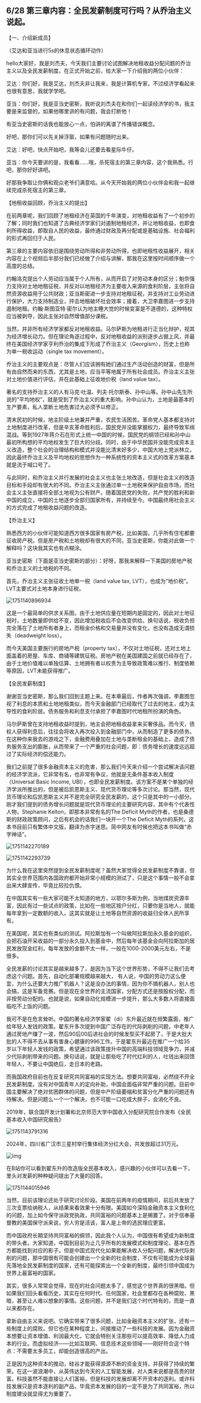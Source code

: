 ## 6/28 第三章内容：全民发薪制度可行吗？从乔治主义说起。

【一、介绍新成员】

（艾达和亚当进行5s的休息状态循环动作）

hello大家好，我是刘杰夫，今天我们主要讨论试图解决地租收益分配问题的乔治主义以及全民发薪制度。在正式开始之前，给大家一下介绍我的两位小伙伴：

艾达：你们好，我是艾达，刘杰夫非让我来，我是计算机专家，不过经济学看起来也很有意思，我就学学吧。

亚当：你们好，我是亚当史密斯，我听说刘杰夫在和你们一起读经济学的书，我主要是来监督的，如果他哪里讲的有问题，我会打断他！

有亚当史密斯的话我也能放心一点，怕讲的离谱了传播错误概念。

好吧，那你们可以先关掉浮窗，如果有问题随时出来。

艾达：好吧，快点开始吧，我等会儿还要去看星际牛仔。

亚当：你今天要讲的是，我看看……哦，杀死宿主的第三章内容，这个我熟悉。行吧，那你好好讲吧。

好那我争取让你俩和观众老爷们满意哈。从今天开始我的两位小伙伴会和我一起继续完成杀死宿主的第三章。

【地租收益回顾，乔治主义的提出】

在前两章呢，我们回顾了地租经济在英国的千年演变，对地租收益有了一个初步的了解；同时我们也知道了古典经济学家们对遏制地租经济，并让地租收益，也即食利所得收益，即取自人民的收益，最终通过财政及再分配或是基础设施、社会福利的形式再回归于人民。

第三章的主要内容依旧是围绕劳动所得和非劳动所得，也即地租性收益展开，相关内容在上个视频后半部分我们已经做了介绍与讲解，那我在这里按时间顺序做一个高度的总结。

约翰洛克提出个人劳动应当属于个人所有，从而开启了对劳动本身的区分；魁奈强力支持对土地地租征税，并反对以地租经济为主要收入来源的食利阶层，主张将自然资源收益用于公共财政；亚当斯密进一步支持对地租征税，并支持对工业劳动进行保护，大力支持制造业，抨击地租破坏社会效率；接着，大卫李嘉图进一步支持遏制地租。约翰·斯图亚特·密尔认为地主睡大觉的时候变富是不道德的，这种特权应当被剥夺，因此主张对自然增值部分课税。

当然，并非所有经济学家都反对地租收益。马尔萨斯为地租进行正当化辩护，视其为经济增长动力。但在理论角逐过程中，反对地租收益的派别逐步占据上风，并最终在美国经济学家亨利乔治的集成下形成了乔治主义（Georgism），历史上也称为单一税收运动（single tax movement）。

乔治主义的主要观点是：尽管人们应该拥有她们通过生产活动创造的财富，但是所有由自然而来的东西，尤其是土地，应当平等地属于所有社会成员。乔治主义主张对土地价值进行评估，并在此基础上征收地价税（land value tax）。

著名的支持乔治主义的人有马克·吐温、列夫·托尔斯泰、孙中山等。孙中山先生所说的“平均地权”，就是受到了乔治主义的重大影响。孙中山认为，土地是最基本的生产要素，私人垄断土地危害过大必须予以修正。

清末民初的时候，地主阶级土地兼并严重，农民生活困苦。革命党人基本都支持对土地制度进行改革，但是辛亥革命胜利后，国民党并没能掌握权力，最终导致军阀混战。等到1927年蒋介石在形式上统一中国的时候，国民党的纲领已经和孙中山最初所构想的平均地权发生了巨大的分歧。同时，由于中华民国并没能完成资本主义改造，整个社会的治理结构和模式并没能比清末好多少，中国大地上党派林立，因此最终乔治主义及平均地权的思想作为一种系统性的资本主义式的改革方案基本就是流于喊口号了。

与此同时，和乔治主义并行发展的社会主义也主张土地改造，但是社会主义的改造目标和手段却有很大的不同。乔治主义主张通过单一土地税来保护自由市场，而社会主义主张直接将全部土地视为公有财产。随着国民党的失败，共产党的胜利和新中国的成立，中国的土地逐步全部归国家所有，并持续至今。中国最终用社会主义的方式完成了地租收益问题的改造。

【乔治主义】

熟悉西方的小伙伴可能知道西方很多国家有房产税，比如美国，几乎所有住宅都要征收房产税。但是房产税和土地税却有很大的不同，亚当史密斯，你能对此做一个解释吗？这块我其实也有点糊涂。

亚当史密斯（下面是亚当史密斯的部分）：好呀，那我来解释一下美国的房地产税和乔治主义的土地税的不同。

首先，乔治主义主张征收土地单一税（land value tax, LVT），也成为“地价税”。LVT主要式对土地本身进行征税，

![1751140896934](image/1_登场简介/1751140896934.png)

这是一个最简单的供求关系图，由于土地供应量在短期内是固定的，因此对土地征税时，土地数量即供给不变，因此增加税收后不会改变供给。换句话说，税收负担完全落在了土地所有者身上，而租金价格和交易量并没有变化，也没有造成无谓损失（deadweight loss）。

而今天美国主要施行的房地产税（property tax），不仅对土地征税，还对土地上面盖着的房屋、车库、商铺等建筑征税。房地产税在美国建国之前就已经存在了，由于土地价值难以单独估算、土地拥有者以权贵为主导致政策难以推行、制度依赖等原因，LVT未能获得推广。

【全民发薪制度】

谢谢亚当史密斯，那么我们回到主题上来。在本章最后，作者再次强调，李嘉图忽视了利息的本质和土地地租类似，而今天金融部门已经取代了过去的地主，成为主导性的食利阶层。债务服务和利息支付承担了李嘉图时代地租所扮演的角色。

马尔萨斯曾在支持地租收益时提到，地主会把地租收益拿来买奢侈品。而今天，债权人获得利息后，往往会将收入再次投入到金融部门中，从而制造了更多的债务。在这种你来我去的游戏之下，金融费用叠加在土地与垄断租金的基础上，造成了债务服务支出的膨胀，从而带来了一个严重的社会问题，即：债务增长的速度远远超过了实际经济的偿还能力。

我们之前提了很多金融资本主义的危害，那么我们今天来介绍一个尝试解决该问题的经济学流派，它非常有名，也非常有争议，他就是无条件基本收入制度（Universal Basic Income, UBI），也即全民发薪制度。该方案不是某个单独的经济学派所推出的，但是被后凯恩斯主义、现代货币理论等多次讨论。那当然，现代货币理论和后凯恩斯主义并不是完全研究全民发薪的，这个只是其中的一小部分。刚才我们提到的债务增长问题就是现代货币理论的主要研究内容，其中有个代表性人物，Stephanie Kelton，即那本非常有名的The Deficit Myth的作者，也是桑德斯的财政政策顾问，之后有机会的话我们一块开一个The Deficit Myth的系列，这本书目前只有繁体中文版，翻译为赤字迷思。简中网友有时候也把这本书叫做“赤字神话”。

![1751142270189](image/1_登场简介/1751142270189.png)

![1751142293739](image/1_登场简介/1751142293739.png)

为什么我在这里突然提到全民发薪制度呢？虽然大家觉得全民发薪制度不靠谱，但其实全世界范围内各国政府都开始非常小规模的测试了，只是这个事情一般不会拿出来大肆宣传，毕竟比较拉仇恨。

在中国其实有一些大家可能不太知道的地方，以鄂尔多斯为例，当地煤炭资源丰富，因此有过一些试点的政策，比如在一些地区按户分红，只要你是当地人，就能每年拿到一定数额的收入。这其实就是让土地等自然资源的收益归全体人民所享有。

在美国呢，其实也有类似的测试。阿拉斯加有一个叫做阿拉斯加永久基金的组织，会把石油开采收益的一部分永久投入到基金中，然后每年该基金会向阿拉斯加的居民发放现金红利，每年发放的金额不太一样，一般在1000-2000美元左右，不是很多。

全民发薪的讨论其实是越来越多了，是因为当下这个世界形势，不得不让我们去考虑这个问题。首先，自动化部署规模越来越大， 有人说，中国的劳动力这么便宜，为什么还要大力推广机器人？这是没办法的事情，因为你不搞机器人，别人也会搞，这是军备竞赛。但是现在全世界的主流国家，分配方式还是按股权分配，而非按劳动分配的。也就是说，如果自动化规模进一步提升，那么大多数人将直接面临吃不上饭的问题。

我可不是在危言耸听。中国的著名经济学家翟（di）东升最近就在频繁露面，推广给年轻人发钱的政策。翟东升多次提到中国广泛存在的代际剥削的问题，中老年人通过房地产赚了一波，然后90后00后进社会的时候发型买不起房了，于是大批大批的人不得不去从事有害身心健康的996工作。于是翟东升最近在推广一个给35岁以下年轻人发钱的政策，希望通过该政策提升中国的高端科技领域竞争力，并减少代际剥削带来的问题。换句话说，就是让那些吃了时代红利的人，吐钱出来回馈年轻人，不要让中国绝后，走日本的老路。

而我国政府目前也在反复研究共同富裕的实现方法。想要共同富裕，必然绕不开全民发薪制度。没有对中国青年人的定向补助，中国会面临非常严重的问题。目前中国主要解决了绝对贫困群体的问题，但是中产阶级萎缩和贫富分化严重的问题还有待解决。但是问题么一个一个解决，也不可能一口吃成大胖子，会消化不良。

2019年，联合国开发计划署和北京师范大学中国收入分配研究院合作发布《全民基本收入中国研究报告》

![1751143791316](image/1_登场简介/1751143791316.png)

2024年，四川省广汉市三星村举行集体经济分红大会，共发放超过31万元。

![img](https://newapp1.farmer.com.cn//img/fmp/1/img/2024/11/27/11/d3e4c607-e927-44e5-8b04-3faec97bc8dc.jpg?time=1751143884095613)

在B站你可以看到翟东升的改造版全民基本收入，感兴趣的小伙伴可以去看一下，里头对发薪的种种疑问提出了大量的回答。

![1751144015946](image/1_登场简介/1751144015946.png)

当然，目前该理论还处于研究讨论阶段。美国在前两年的疫情期间，前后共发放了三次支票给纳税人，从结果来看效果十分有限。美国如今深陷金融资本主义食利化的问题，加上如今保守派政党执政，共同富裕的问题基本上是搁置了。对于信奉基督教的美国保守派来说，穷人穷是活该，富人是上帝的选民理应更富。

而中国政府长期坚持共同富裕的纲领，因此我个人认为，中国很有希望成为新制度的带头者。大家知道，中国到目前为止几乎所有的发展模式和制度理论，基本在西方都能找到对应的影子。但是中国式现代化如果能解决收入分配问题，解决代际剥削的问题，那中国很有可能会创建出一个全新的社会制度，不仅有可能成为全球最先落地全民发薪制度的国家，还有可能探索出一个全新的制度，最终引领中国成为世界上最富裕的国家。

其实，很多人常常会觉得，现在的社会问题太多了，感觉这个世界真的很黑暗。但如果我们回头看看历史，其实在任何时代、任何国家，社会里都存在各种腐败、黑暗，甚至让人难以想象的事情。这些问题，并不是我们这个时代特有的，而是一直以来都存在。

拿新自由主义来说吧。它确实带来了很多问题，比如金融资本主义的扩张，还有一些制度上的腐败。但它也在某种程度上，间接推动了一些科技的发展。因为金融资本想要让资本增值、利润最大化，它就会特别关注那些可以提高效率、降低人力成本的行业。而虚拟经济——比如互联网、信息技术这些领域——刚好符合这个特点：不需要太多员工，却能创造很高的产出。

正是因为这种资本的推动，硅谷才能获得源源不断的资金支持，并获得了持续的繁荣。在这一波浪潮中，从英伟达到今天的人工智能发展，对人类来说都是高贵的财富。科技虽然不能直接让人们富裕，但是科技的发展却离不开资本的逐利。或许科技发展只是资本逐利的副产品，毕竟资本发展的目的一定不是为了共同富裕，所以制度建设就显得尤为重要了。
